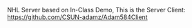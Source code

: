 NHL Server based on In-Class Demo, This is the Server
Client:  https://github.com/CSUN-adamz/Adam584Client
